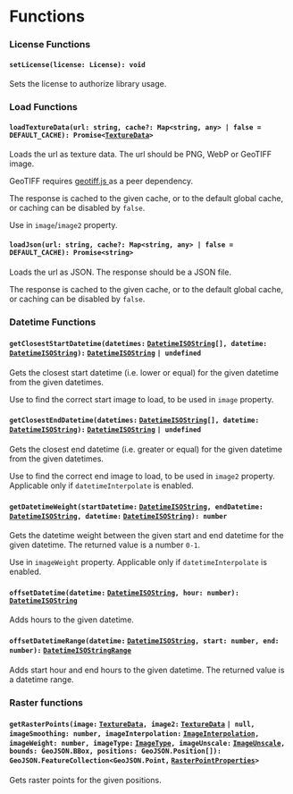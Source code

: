 # Functions

### License Functions

#### `setLicense(license: License): void`

Sets the license to authorize library usage.

### Load Functions

#### `loadTextureData(url: string, cache?: Map<string, any> | false = DEFAULT_CACHE): Promise<`[`TextureData`](types.md#texturedata)`>`

Loads the url as texture data. The url should be PNG, WebP or GeoTIFF image.

GeoTIFF requires [geotiff.js ](https://github.com/geotiffjs/geotiff.js/)as a peer dependency.

The response is cached to the given cache, or to the default global cache, or caching can be disabled by `false`.

Use in `image`/`image2` property.

#### `loadJson(url: string, cache?: Map<string, any> | false = DEFAULT_CACHE): Promise<string>`

Loads the url as JSON. The response should be a JSON file.

The response is cached to the given cache, or to the default global cache, or caching can be disabled by `false`.

### Datetime Functions

#### `getClosestStartDatetime(datetimes:` [`DatetimeISOString`](types.md#datetimeisostring)`[], datetime:` [`DatetimeISOString`](types.md#datetimeisostring)`):` [`DatetimeISOString`](types.md#datetimeisostring) `| undefined`

Gets the closest start datetime (i.e. lower or equal) for the given datetime from the given datetimes.

Use to find the correct start image to load, to be used in `image` property.

#### `getClosestEndDatetime(datetimes:` [`DatetimeISOString`](types.md#datetimeisostring)`[], datetime:` [`DatetimeISOString`](types.md#datetimeisostring)`):` [`DatetimeISOString`](types.md#datetimeisostring) `| undefined`

Gets the closest end datetime (i.e. greater or equal) for the given datetime from the given datetimes.

Use to find the correct end image to load, to be used in `image2` property. Applicable only if `datetimeInterpolate` is enabled.

#### `getDatetimeWeight(startDatetime:` [`DatetimeISOString`](types.md#datetimeisostring)`, endDatetime:` [`DatetimeISOString`](types.md#datetimeisostring)`, datetime:` [`DatetimeISOString`](types.md#datetimeisostring)`): number`

Gets the datetime weight between the given start and end datetime for the given datetime. The returned value is a number `0-1`.

Use in `imageWeight` property. Applicable only if `datetimeInterpolate` is enabled.

#### `offsetDatetime(datetime:` [`DatetimeISOString`](types.md#datetimeisostring)`, hour: number):` [`DatetimeISOString`](types.md#datetimeisostring)

Adds hours to the given datetime.

#### `offsetDatetimeRange(datetime:` [`DatetimeISOString`](types.md#datetimeisostring)`, start: number, end: number):` [`DatetimeISOStringRange`](types.md#datetimeisostringrange)

Adds start hour and end hours to the given datetime. The returned value is a datetime range.

### Raster functions

#### `getRasterPoints(image:` [`TextureData`](types.md#texturedata)`, image2:` [`TextureData`](types.md#texturedata) `| null, imageSmoothing: number, imageInterpolation:` [`ImageInterpolation`](types.md#imageinterpolation)`, imageWeight: number, imageType:` [`ImageType`](types.md#imagetype)`, imageUnscale:` [`ImageUnscale`](types.md#imageunscale)`, bounds: GeoJSON.BBox, positions: GeoJSON.Position[]): GeoJSON.FeatureCollection<GeoJSON.Point,` [`RasterPointProperties`](types.md#rasterpointproperties)`>`

Gets raster points for the given positions.

